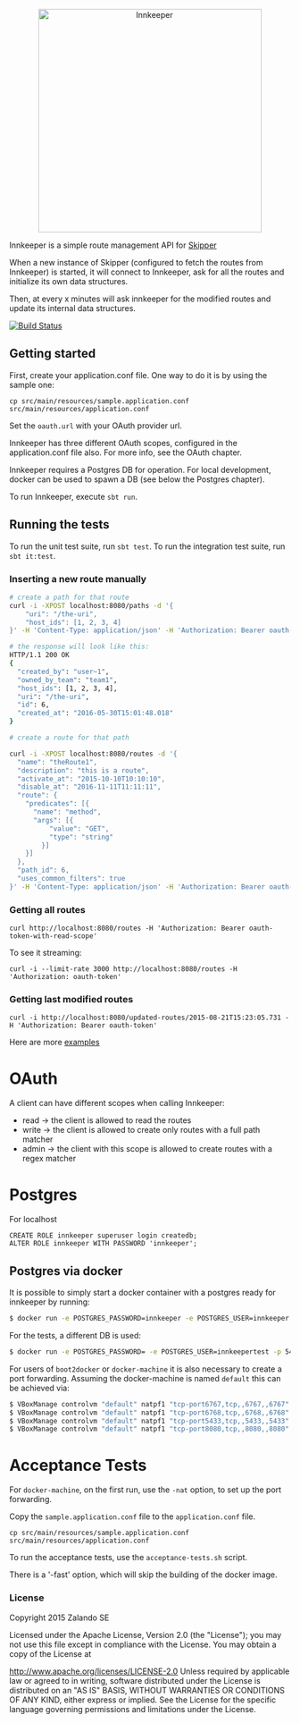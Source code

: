 <p align="center"><img width="400" alt="Innkeeper" src="https://rawgithub.com/zalando/innkeeper/master/logo.svg"></p>

Innkeeper is a simple route management API for [Skipper](https://github.com/zalando/skipper)

When a new instance of Skipper (configured to fetch the routes from Innkeeper) is started, it will connect to Innkeeper, ask for all the routes and initialize its own data structures.

Then, at every x minutes will ask innkeeper for the modified routes and update its internal data structures.

[![Build Status](https://travis-ci.org/zalando/innkeeper.svg)](https://travis-ci.org/zalando/innkeeper)

## Getting started

First, create your application.conf file. One way to do it is by using the sample one:

    cp src/main/resources/sample.application.conf src/main/resources/application.conf

Set the `oauth.url` with your OAuth provider url.

Innkeeper has three different OAuth scopes, configured in the application.conf file also. For more info, see the OAuth chapter.

Innkeeper requires a Postgres DB for operation. For local development, docker can be used to spawn a DB (see below the Postgres chapter).

To run Innkeeper, execute `sbt run`.

## Running the tests

To run the unit test suite, run `sbt test`.
To run the integration test suite, run `sbt it:test`.

### Inserting a new route manually

```bash
# create a path for that route
curl -i -XPOST localhost:8080/paths -d '{
    "uri": "/the-uri",
    "host_ids": [1, 2, 3, 4]
}' -H 'Content-Type: application/json' -H 'Authorization: Bearer oauth-token-with-write-scope'

# the response will look like this:
HTTP/1.1 200 OK
{
  "created_by": "user~1",
  "owned_by_team": "team1",
  "host_ids": [1, 2, 3, 4],
  "uri": "/the-uri",
  "id": 6,
  "created_at": "2016-05-30T15:01:48.018"
}

# create a route for that path

curl -i -XPOST localhost:8080/routes -d '{
  "name": "theRoute1",
  "description": "this is a route",
  "activate_at": "2015-10-10T10:10:10",
  "disable_at": "2016-11-11T11:11:11",
  "route": {
    "predicates": [{
      "name": "method",
      "args": [{
          "value": "GET",
          "type": "string"
        }]
    }]
  },
  "path_id": 6,
  "uses_common_filters": true
}' -H 'Content-Type: application/json' -H 'Authorization: Bearer oauth-token-with-write-scope'
```

### Getting all routes

    curl http://localhost:8080/routes -H 'Authorization: Bearer oauth-token-with-read-scope'
    
To see it streaming:

    curl -i --limit-rate 3000 http://localhost:8080/routes -H 'Authorization: oauth-token'

### Getting last modified routes

    curl -i http://localhost:8080/updated-routes/2015-08-21T15:23:05.731 -H 'Authorization: Bearer oauth-token'

Here are more [examples](EXAMPLES.md)

# OAuth

A client can have different scopes when calling Innkeeper:

  - read -> the client is allowed to read the routes
  - write -> the client is allowed to create only routes with a full path matcher
  - admin -> the client with this scope is allowed to create routes with a regex matcher

# Postgres

For localhost

    CREATE ROLE innkeeper superuser login createdb;
    ALTER ROLE innkeeper WITH PASSWORD 'innkeeper';

## Postgres via docker

It is possible to simply start a docker container with a postgres ready for innkeeper by running:

```bash
$ docker run -e POSTGRES_PASSWORD=innkeeper -e POSTGRES_USER=innkeeper -p 5432:5432 postgres:9.4
```

For the tests, a different DB is used:

```bash
$ docker run -e POSTGRES_PASSWORD= -e POSTGRES_USER=innkeepertest -p 5433:5432 postgres:9.4
```

For users of `boot2docker` or `docker-machine` it is also necessary to create a port forwarding.
Assuming the docker-machine is named `default` this can be achieved via:

```bash
$ VBoxManage controlvm "default" natpf1 "tcp-port6767,tcp,,6767,,6767"
$ VBoxManage controlvm "default" natpf1 "tcp-port6768,tcp,,6768,,6768"
$ VBoxManage controlvm "default" natpf1 "tcp-port5433,tcp,,5433,,5433"
$ VBoxManage controlvm "default" natpf1 "tcp-port8080,tcp,,8080,,8080"
```

# Acceptance Tests

For `docker-machine`, on the first run, use the `-nat` option, to set up the port forwarding.

Copy the `sample.application.conf` file to the `application.conf` file.

    cp src/main/resources/sample.application.conf src/main/resources/application.conf

To run the acceptance tests, use the `acceptance-tests.sh` script.



There is a '-fast' option, which will skip the building of the docker image.

### License

Copyright 2015 Zalando SE

Licensed under the Apache License, Version 2.0 (the "License"); you may not use this file except in compliance with the License. You may obtain a copy of the License at

http://www.apache.org/licenses/LICENSE-2.0
Unless required by applicable law or agreed to in writing, software distributed under the License is distributed on an "AS IS" BASIS, WITHOUT WARRANTIES OR CONDITIONS OF ANY KIND, either express or implied. See the License for the specific language governing permissions and limitations under the License.
